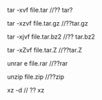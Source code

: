 tar -xvf file.tar //?? tar?

tar -xzvf file.tar.gz //??tar.gz

tar -xjvf file.tar.bz2   //?? tar.bz2

tar -xZvf file.tar.Z   //??tar.Z

unrar e file.rar //??rar

unzip file.zip //??zip


xz -d  // ?? xz
